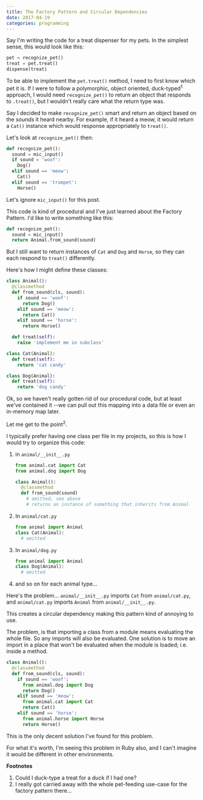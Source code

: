 ```yaml
---
title: The Factory Pattern and Circular Dependencies
date: 2017-04-19
categories: programming
---
```


Say I'm writing the code for a treat dispenser for my pets. In the
simplest sense, this would look like this:

```python
pet = recognize_pet()
treat = pet.treat()
dispense(treat)
```

To be able to implement the `pet.treat()` method, I need to first know which pet
it is. If I were to follow a polymorphic, object oriented, duck-typed<sup>1</sup>
approach, I would need `recognize_pet()` to return an object that responds to `.treat()`,
but I wouldn't really care what the return type was.

Say I decided to make `recognize_pet()` smart and return an object based on the _sounds_
it heard nearby. For example, if it heard a meow, it would return a `Cat()` instance which
would response appropriately to `treat()`.

Let's look at `recognize_pet()` then:

```python
def recognize_pet():
  sound = mic_input()
  if sound = 'woof':
    Dog()
  elif sound == 'meow':
    Cat()
  elif sound == 'trumpet':
    Horse()
```

Let's ignore `mic_input()` for this post.

This code is kind of procedural and I've just learned about the Factory Pattern. I'd
like to write something like this:

```python
def recognize_pet():
  sound = mic_input()
  return Animal.from_sound(sound)
```

But I still want to return instances of `Cat` and `Dog` and `Horse`, so they
can each respond to `treat()` differently.

Here's how I might define these classes:

```python
class Animal():
  @classmethod
  def from_sound(cls, sound):
    if sound == 'woof':
      return Dog()
    elif sound == 'meow':
      return Cat()
    elif sound == 'horse':
      return Horse()

  def treat(self):
    raise 'implement me in subclass'

class Cat(Animal):
  def treat(self):
    return 'cat candy'

class Dog(Animal):
  def treat(self):
    return 'dog candy'
```

Ok, so we haven't really gotten rid of our procedural code, but at least we've
contained it --we can pull out this mapping into a data file or even an in-memory
map later.

Let me get to the point<sup>2</sup>.

I typically prefer having one class per file in my projects, so this is how I would
try to organize this code:

1. in `animal/__init__.py`

    ```python
    from animal.cat import Cat
    from animal.dog import Dog

    class Animal():
      @classmethod
      def from_sound(sound)
        # omitted, see above
        # returns an instance of something that inherits from Animal
    ```
1. In `animal/cat.py`

    ```python
    from animal import Animal
    class Cat(Animal):
      # omitted
    ```
1. In `animal/dog.py`

    ```python
    from animal import Animal
    class Dog(Animal):
      # omitted
    ```
1. and so on for each animal type...

Here's the problem... `animal/__init__.py` imports `Cat` from `animal/cat.py`, and
`animal/cat.py` imports `Animal` from `animal/__init__.py`.

This creates a circular dependency making this pattern kind of annoying to use.

The problem, is that importing a class from a module means evaluating the
whole file. So any imports will also be evaluated. One solution is to move an
import in a place that won't be evaluated when the module is loaded; i.e. inside
a method.

```python
class Animal():
  @classmethod
  def from_sound(cls, sound):
    if sound == 'woof':
      from animal.dog import Dog
      return Dog()
    elif sound == 'meow':
      from animal.cat import Cat
      return Cat()
    elif sound == 'horse':
      from animal.horse import Horse
      return Horse()
```

This is the only decent solution I've found for this problem.

For what it's worth, I'm seeing this problem in Ruby also, and I can't imagine it would be
different in other environments.

**Footnotes**

1. Could I duck-type a treat for a duck if I had one?
1. I really got carried away with the whole pet-feeding use-case for the factory pattern there...
